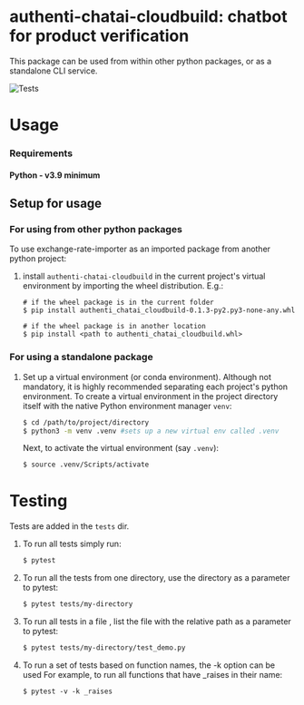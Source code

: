 authenti-chatai-cloudbuild: chatbot for product verification
=====================================================================

This package can be used from within other python packages, or as a standalone CLI service.

![Tests](https://github.com/samarth1029/authentiChatAI/actions/workflows/deploy.yaml/badge.svg)


# Usage
### Requirements
#### Python - v3.9 minimum

## Setup for usage
### For using from other python packages
To use exchange-rate-importer as an imported package from another python project:
1. install `authenti-chatai-cloudbuild` in the current project's virtual environment by importing the wheel distribution. E.g.:
   ```shell
   # if the wheel package is in the current folder
   $ pip install authenti_chatai_cloudbuild-0.1.3-py2.py3-none-any.whl
   
   # if the wheel package is in another location
   $ pip install <path to authenti_chatai_cloudbuild.whl>
   ```
### For using a standalone package
1. Set up a virtual environment (or conda environment). Although not mandatory, it is highly
   recommended separating each project's python environment. To create a virtual environment
   in the project directory itself with the native Python environment manager `venv`:
    ```bash
    $ cd /path/to/project/directory
    $ python3 -m venv .venv #sets up a new virtual env called .venv
    ```
   Next, to activate the virtual environment (say `.venv`):
    ```bash
    $ source .venv/Scripts/activate
    ```

# Testing

Tests are added in the `tests` dir.
1. To run all tests simply run:
   ```bash 
   $ pytest 
   ```
2. To run all the tests from one directory, use the directory as a parameter to pytest:
   ```bash
   $ pytest tests/my-directory
   ```
3. To run all tests in a file , list the file with the relative path as a parameter to pytest:
   ```bash
   $ pytest tests/my-directory/test_demo.py
   ```
4. To run a set of tests based on function names, the -k option can be used
   For example, to run all functions that have _raises in their name:
   ````shell
   $ pytest -v -k _raises
   ````